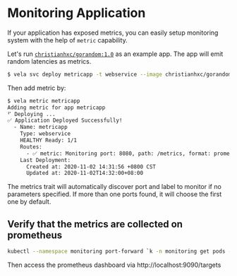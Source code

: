 # Monitoring Application

If your application has exposed metrics, you can easily setup monitoring system
with the help of `metric` capability.

Let's run [`christianhxc/gorandom:1.0`](https://github.com/christianhxc/prometheus-tutorial) as an example app.
The app will emit random latencies as metrics.

```bash
$ vela svc deploy metricapp -t webservice --image christianhxc/gorandom:1.0 --port 8080
```

Then add metric by:

```bash
$ vela metric metricapp
Adding metric for app metricapp
⠋ Deploying ...
✅ Application Deployed Successfully!
  - Name: metricapp
    Type: webservice
    HEALTHY Ready: 1/1
    Routes:
      - ✅ metric: Monitoring port: 8080, path: /metrics, format: prometheus, schema: http.
    Last Deployment:
      Created at: 2020-11-02 14:31:56 +0800 CST
      Updated at: 2020-11-02T14:32:00+08:00
```

The metrics trait will automatically discover port and label to monitor if no parameters specified.
If more than one ports found, it will choose the first one by default.


## Verify that the metrics are collected on prometheus

```bash
kubectl --namespace monitoring port-forward `k -n monitoring get pods -l prometheus=oam -o name` 9090
```

Then access the prometheus dashboard via http://localhost:9090/targets
